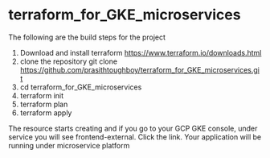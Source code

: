 # terraform_for_GKE_microservices

The following are the build steps for the project

1. Download and install terraform
https://www.terraform.io/downloads.html
2. clone the repository
git clone https://github.com/prasithtoughboy/terraform_for_GKE_microservices.git
3. cd terraform_for_GKE_microservices
4. terraform init
5. terraform plan
6. terraform apply

The resource starts creating and if you go to your GCP GKE console, under service you will see frontend-external. Click the link. Your application will be running under microservice platform
